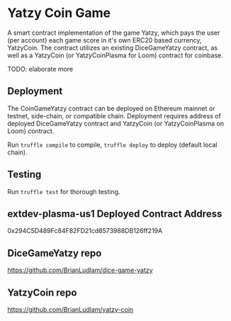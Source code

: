 # Yatzy Coin Game

A smart contract implementation of the game Yatzy, which pays the user (per account) each game score in it's own ERC20 based currency, YatzyCoin. The contract utilizes an existing DiceGameYatzy contract, as well as a YatzyCoin (or YatzyCoinPlasma for Loom) contract for coinbase. 

TODO: elaborate more

## Deployment

The CoinGameYatzy contract can be deployed on Ethereum mainnet or testnet, side-chain, or compatible chain. Deployment requires address of deployed DiceGameYatzy contract and YatzyCoin (or YatzyCoinPlasma on Loom) contract.

Run `truffle compile` to compile, `truffle deploy` to deploy (default local chain).

## Testing 

Run `truffle test` for thorough testing.

## extdev-plasma-us1 Deployed Contract Address

0x294C5D489Fc84F82FD21cd8573988DB126ff219A

## DiceGameYatzy repo

https://github.com/BrianLudlam/dice-game-yatzy

## YatzyCoin repo

https://github.com/BrianLudlam/yatzy-coin